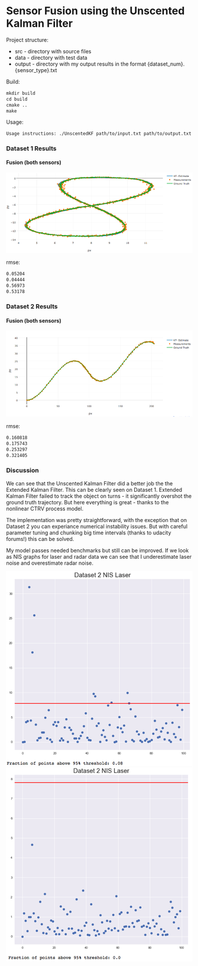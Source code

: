 # Sensor Fusion using the Unscented Kalman Filter

[//]: # (Image References)

[image1]: ./images/1.fusion.png
[image2]: ./images/2.fusion.png
[image3]: ./images/laser_nis.png
[image4]: ./images/radar_nis.png


Project structure:
 * src - directory with source files
 * data - directory with test data
 * output - directory with my output results in the format {dataset_num}.{sensor_type}.txt

Build:
```
mkdir build
cd build
cmake ..
make
```

Usage:
```
Usage instructions: ./UnscentedKF path/to/input.txt path/to/output.txt
```

### Dataset 1 Results

#### Fusion (both sensors)

![alt text][image1]

rmse:
```
0.05204
0.04444
0.56973
0.53178
```

### Dataset 2 Results

#### Fusion (both sensors)

![alt text][image2]

rmse:
```
0.160818
0.175743
0.253297
0.321405
```

### Discussion

We can see that the Unscented Kalman Filter did a better job the the Extended Kalman Filter. This can be clearly seen on Dataset 1. Extended Kalman Filter failed to track the object on turns - it significantly overshot the ground truth trajectory. But here everything is great - thanks to the nonlinear CTRV process model.

The implementation was pretty straightforward, with the exception that on Dataset 2 you can experiance numerical instability issues. But with careful parameter tuning and chunking big time intervals (thanks to udacity forums!) this can be solved.

My model passes needed benchmarks but still can be improved. If we look as NIS graphs for laser and radar data we can see that I underestimate laser noise and overestimate radar noise.

![alt text][image3]
![alt text][image4]
